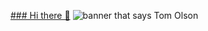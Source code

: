 [### Hi there 👋](https://github.com/Tom-Olson/Tom-Olson/blob/main/header.png)
<img src="[https://github.com/Tom-Olson/Tom-Olson/blob/main/header.png)" alt="banner that says Tom Olson">
<!--
**Tom-Olson/Tom-Olson** is a ✨ _special_ ✨ repository because its `README.md` (this file) appears on your GitHub profile.

Here are some ideas to get you started:

- 🔭 I’m currently working on ...
- 🌱 I’m currently learning ...
- 👯 I’m looking to collaborate on ...
- 🤔 I’m looking for help with ...
- 💬 Ask me about ...
- 📫 How to reach me: ...
- 😄 Pronouns: ...
- ⚡ Fun fact: ...
-->
